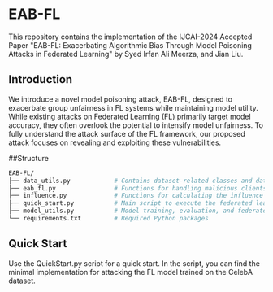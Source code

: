# EAB-FL
This repository contains the implementation of the IJCAI-2024 Accepted Paper "EAB-FL: Exacerbating Algorithmic Bias Through Model Poisoning Attacks in Federated Learning" by Syed Irfan Ali Meerza, and Jian Liu. 

## Introduction

We introduce a novel model poisoning attack, EAB-FL, designed to exacerbate group unfairness in FL systems while maintaining model utility. While existing attacks on Federated Learning (FL) primarily target model accuracy, they often overlook the potential to intensify model unfairness. To fully understand the attack surface of the FL framework, our proposed attack focuses on revealing and exploiting these vulnerabilities.

##Structure

```bash
EAB-FL/
├── data_utils.py            # Contains dataset-related classes and data transformation functions
├── eab_fl.py                # Functions for handling malicious clients and inducing model poisoning
├── influence.py             # Functions for calculating the influence score of data samples
├── quick_start.py           # Main script to execute the federated learning process
├── model_utils.py           # Model training, evaluation, and federated averaging functions
└── requirements.txt         # Required Python packages
```

## Quick Start

Use the QuickStart.py script for a quick start.
In the script, you can find the minimal implementation for attacking the FL model trained on the CelebA dataset.
